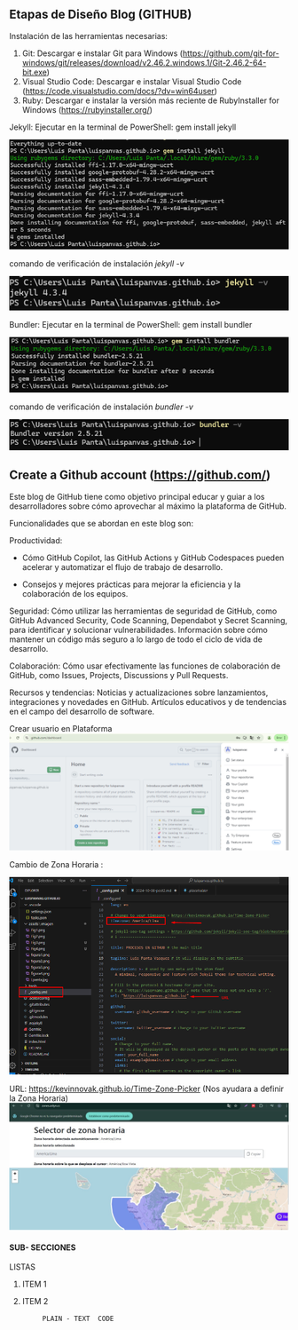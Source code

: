 
## Etapas de  Diseño Blog (GITHUB)
Instalación de las herramientas necesarias:
1. Git: Descargar e instalar Git para Windows (https://github.com/git-for-windows/git/releases/download/v2.46.2.windows.1/Git-2.46.2-64-bit.exe)
2. Visual Studio Code: Descargar e instalar Visual Studio Code (https://code.visualstudio.com/docs/?dv=win64user)
3. Ruby: Descargar e instalar la versión más reciente de RubyInstaller for Windows (https://rubyinstaller.org/)

Jekyll: Ejecutar en la terminal de PowerShell: gem install jekyll

![figura1](/assets/imagen/figura1.png)

comando de verificación de instalación *jekyll -v*

![figura2](/assets/imagen/figura2.png)

Bundler: Ejecutar en la terminal de PowerShell: gem install bundler

![figura3](/assets/imagen/figura3.png)

comando de verificación de instalación *bundler -v*

![figura4](/assets/imagen/figura4.png)

## Create a Github account (https://github.com/)
Este blog de GitHub tiene como objetivo principal educar y guiar a los desarrolladores sobre cómo aprovechar al máximo la plataforma de GitHub. 

Funcionalidades que se abordan en este blog son:

Productividad:
 - Cómo GitHub Copilot, las GitHub Actions y GitHub Codespaces pueden acelerar y automatizar el flujo de trabajo de desarrollo.

- Consejos y mejores prácticas para mejorar la eficiencia y la colaboración de los equipos.

Seguridad:
Cómo utilizar las herramientas de seguridad de GitHub, como GitHub Advanced Security, Code Scanning, Dependabot y Secret Scanning, para identificar y solucionar vulnerabilidades.
Información sobre cómo mantener un código más seguro a lo largo de todo el ciclo de vida de desarrollo.

Colaboración:
Cómo usar efectivamente las funciones de colaboración de GitHub, como Issues, Projects, Discussions y Pull Requests.

Recursos y tendencias:
Noticias y actualizaciones sobre lanzamientos, integraciones y novedades en GitHub.
Artículos educativos y de tendencias en el campo del desarrollo de software.

Crear usuario en Plataforma 
![Fig3]( /assets/imagen/Fig3.png)

Cambio de Zona Horaria :

![Fig5](/assets/imagen/Fig5.png)

URL: https://kevinnovak.github.io/Time-Zone-Picker (Nos ayudara a definir la Zona Horaria)
![Fig4]( /assets/imagen/Fig4.png)

#### SUB- SECCIONES 


LISTAS


1. ITEM 1
2. ITEM 2

            PLAIN - TEXT  CODE 
